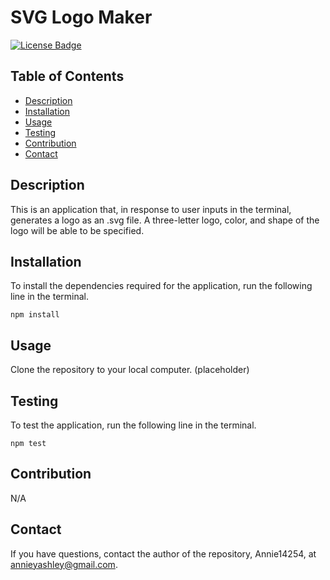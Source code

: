 # SVG Logo Maker
[![License Badge](https://img.shields.io/badge/License-MIT-green.svg)](https://opensource.org/licenses/MIT)

## Table of Contents
- [Description](#Description)
- [Installation](#Installation)
- [Usage](#Usage)
- [Testing](#Testing)
- [Contribution](#Contribution)
- [Contact](#Contact)

## Description
This is an application that, in response to user inputs in the terminal, generates a logo as an .svg file. A three-letter logo, color, and shape of the logo will be able to be specified.

## Installation
To install the dependencies required for the application, run the following line in the terminal.

```
npm install
```

## Usage
Clone the repository to your local computer. (placeholder)

## Testing
To test the application, run the following line in the terminal.

```
npm test
```

## Contribution
N/A

## Contact
If you have questions, contact the author of the repository, Annie14254, at annieyashley@gmail.com.

